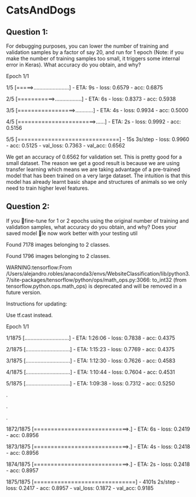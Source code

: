 # CatsAndDogs

## Question 1:

For debugging purposes, you can lower the number of training and validation samples
by a factor of say 20, and run for 1 epoch (Note: if you make the number of training samples
too small, it triggers some internal error in Keras). What accuracy do you obtain, and why?

Epoch 1/1

1/5 [=====>........................] - ETA: 9s - loss: 0.6579 - acc: 0.6875

2/5 [===========>..................] - ETA: 6s - loss: 0.8373 - acc: 0.5938

3/5 [=================>............] - ETA: 4s - loss: 0.9934 - acc: 0.5000

4/5 [=======================>......] - ETA: 2s - loss: 0.9992 - acc: 0.5156

5/5 [==============================] - 15s 3s/step - loss: 0.9960 - acc: 0.5125 - val_loss: 0.7363 - val_acc: 0.6562


We get an accuracy of 0.6562 for validation set. This is pretty good for a small dataset. 
The reason we get a good result is because we are using transfer learning which means we are taking 
advantage of a pre-trained model that has been trained on a very large dataset. The intuition is that
this model has already learnt basic shape and structures of animals so we only need to train higher level 
features. 


## Question 2: 

If you fine-tune for 1 or 2 epochs using the original number of training and validation
samples, what accuracy do you obtain, and why? Does your saved model le now work better
with your testing util


Found 7178 images belonging to 2 classes.

Found 1796 images belonging to 2 classes.

WARNING:tensorflow:From /Users/alejandro.robles/anaconda3/envs/WebsiteClassification/lib/python3.7/site-packages/tensorflow/python/ops/math_ops.py:3066: to_int32 (from tensorflow.python.ops.math_ops) is deprecated and will be removed in a future version.

Instructions for updating:

Use tf.cast instead.

Epoch 1/1

1/1875 [..............................] - ETA: 1:26:06 - loss: 0.7838 - acc: 0.4375

2/1875 [..............................] - ETA: 1:15:23 - loss: 0.7769 - acc: 0.4375

3/1875 [..............................] - ETA: 1:12:30 - loss: 0.7626 - acc: 0.4583

4/1875 [..............................] - ETA: 1:10:44 - loss: 0.7604 - acc: 0.4531

5/1875 [..............................] - ETA: 1:09:38 - loss: 0.7312 - acc: 0.5250

.

.

.

1872/1875 [============================>.] - ETA: 6s - loss: 0.2419 - acc: 0.8956

1873/1875 [============================>.] - ETA: 4s - loss: 0.2418 - acc: 0.8956

1874/1875 [============================>.] - ETA: 2s - loss: 0.2418 - acc: 0.8957

1875/1875 [==============================] - 4101s 2s/step - loss: 0.2417 - acc: 0.8957 - val_loss: 0.1872 - val_acc: 0.9185